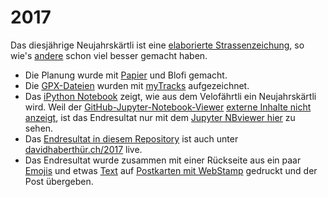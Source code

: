 # 2017
Das diesjährige Neujahrskärtli ist eine [elaborierte Strassenzeichung](https://gpsdoodles.com/), so wie's [andere](http://www.cyclingweekly.co.uk/news/latest-news/five-best-strava-art-139034) schon viel besser gemacht haben.

- Die Planung wurde mit [Papier](http://fieldpapers.org/atlases/2udbtq66) und Blofi gemacht.
- Die [GPX-Dateien](gpxtracks) wurden mit [myTracks](https://itunes.apple.com/us/app/mytracks-the-gps-logger/id358697908) aufgezeichnet.
- Das [iPython Notebook](2017.ipynb) zeigt, wie aus dem Velofährtli ein Neujahrskärtli wird.
  Weil der [GitHub-Jupyter-Notebook-Viewer](https://github.com/blog/1995) [externe Inhalte nicht anzeigt](https://github.com/jupyter/nbviewer/issues/603#issuecomment-211330175), ist das Endresultat nur mit dem [Jupyter NBviewer hier](http://nbviewer.jupyter.org/github/habi/2017/blob/master/2017.ipynb) zu sehen.
- Das [Endresultat in diesem Repository](https://cdn.rawgit.com/habi/2017/master/2017.html) ist auch unter [davidhaberthür.ch/2017](http://davidhaberthür.ch/2017) live.
- Das Endresultat wurde zusammen mit einer Rückseite aus ein paar [Emojis](poschtcharte/2017emoji.png) und etwas [Text](poschtcharte/2017text.png) auf [Postkarten mit WebStamp](https://postcardcreator.post.ch/) gedruckt und der Post übergeben.

